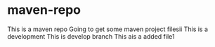 # maven-repo
This is a maven repo
Going to get some maven project filesii
This is a development
This is develop branch
This ais a added file1
